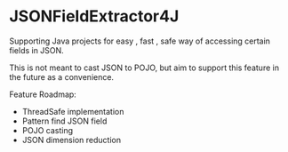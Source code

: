 JSONFieldExtractor4J
===================

Supporting Java projects for easy , fast , safe way of accessing certain fields in JSON. 

This is not meant to cast JSON to POJO, but aim to support this feature in the future as a convenience.

Feature Roadmap:

 - ThreadSafe implementation
 - Pattern find JSON field
 - POJO casting
 - JSON dimension reduction 